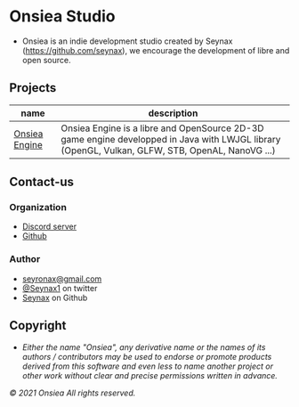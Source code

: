 # Onsiea Studio

- Onsiea is an indie development studio created by Seynax (https://github.com/seynax), we encourage the development of libre and open source.


## Projects

| name                                                    | description                                                                                                                                                     |
|---------------------------------------------------------|-----------------------------------------------------------------------------------------------------------------------------------------------------------------|
| [Onsiea Engine](https://github.com/Onsiea/OnsieaEngine) | Onsiea Engine is a libre and OpenSource 2D-3D game engine developped in Java with LWJGL library (OpenGL, Vulkan, GLFW, STB, OpenAL, NanoVG ...)                 |


## Contact-us

### Organization

- [Discord server](https://discord.gg/SuDDXyGTEg)
- [Github](https://github.com/Onsiea)

### Author

- seyronax@gmail.com
- [@Seynax1](https://twitter.com/Seynax1) on twitter
- [Seynax](https://github.com/seynax) on Github

## Copyright

- *Either the name "Onsiea", any derivative name or the names of its authors / contributors may be used to endorse or promote products derived from this software and even less to name another project or other work without clear and precise permissions written in advance.*

*© 2021 Onsiea All rights reserved.*
